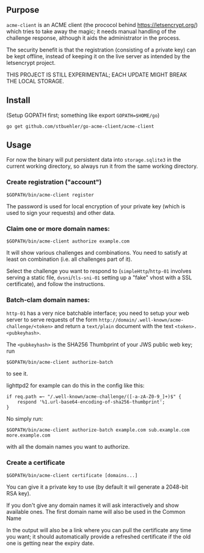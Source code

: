 ## Purpose

`acme-client` is an ACME client (the prococol behind https://letsencrypt.org/)
which tries to take away the magic; it needs manual handling of the challenge
response, although it aids the administrator in the process.

The security benefit is that the registration (consisting of a private key) can
be kept offline, instead of keeping it on the live server as intended by the
letsencrypt project.

THIS PROJECT IS STILL EXPERIMENTAL; EACH UPDATE MIGHT BREAK THE LOCAL STORAGE.

## Install

(Setup GOPATH first; something like export `GOPATH=$HOME/go`)

	go get github.com/stbuehler/go-acme-client/acme-client

## Usage

For now the binary will put persistent data into `storage.sqlite3` in the
current working directory, so always run it from the same working directory.

### Create registration ("account")

	$GOPATH/bin/acme-client register

The password is used for local encryption of your private key (which is used to sign your requests) and other data.

### Claim one or more domain names:

	$GOPATH/bin/acme-client authorize example.com

It will show various challenges and combinations. You need to satisfy at least on combination (i.e. all challenges part of it).

Select the challenge you want to respond to (`simpleHttp`/`http-01` involves serving a static file, `dvsni`/`tls-sni-01` setting up a "fake" vhost with a SSL certificate), and follow the instructions.

### Batch-clam domain names:

`http-01` has a very nice batchable interface; you need to setup your web server to serve requests of the form `http://domain/.well-known/acme-challenge/<token>` and return a `text/plain` document with the text `<token>.<pubkeyhash>`.

The `<pubkeyhash>` is the SHA256 Thumbprint of your JWS public web key; run

	$GOPATH/bin/acme-client authorize-batch

to see it.

lighttpd2 for example can do this in the config like this:

	if req.path =~ "/.well-known/acme-challenge/([-a-zA-Z0-9_]+)$" {
		respond '%1.url-base64-encoding-of-sha256-thumbprint';
	}

No simply run:

	$GOPATH/bin/acme-client authorize-batch example.com sub.example.com more.example.com

with all the domain names you want to authorize.

### Create a certificate

	$GOPATH/bin/acme-client certificate [domains...]

You can give it a private key to use (by default it wil generate a 2048-bit RSA key).

If you don't give any domain names it will ask interactively and show available ones. The first domain name will also be used in the Common Name

In the output will also be a link where you can pull the certificate any time you want; it should automatically provide a refreshed certificate if the old one is getting near the expiry date.
